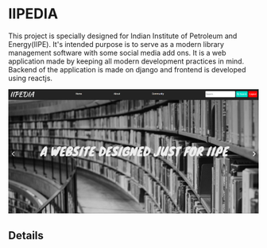 # IIPEDIA
This project is specially designed for Indian Institute of Petroleum and Energy(IIPE). It's intended purpose is to serve as a modern library management software with some social media add ons. It is a web application made by keeping all modern development practices in mind. Backend of the application is made on django and frontend is developed using reactjs.

![img](https://github.com/crypticleopard/IIPEDIA/blob/main/assets/First.png)


## Details 
